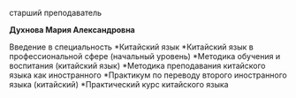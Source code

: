 старший преподаватель



**Духнова Мария Александровна**

Введение в специальность
	*Китайский язык
	*Китайский язык в профессиональной сфере (начальный уровень)
	*Методика обучения и воспитания (китайский язык)
	*Методика преподавания китайского языка как иностранного
	*Практикум по переводу второго иностранного языка (китайский)
	*Практический курс китайского языка